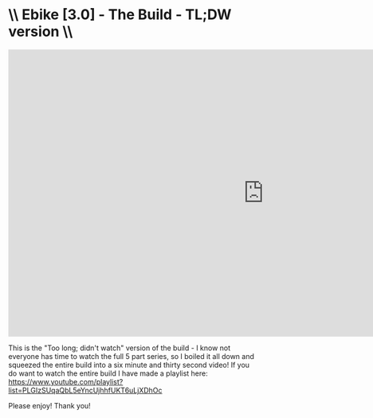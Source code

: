 # \\\ Ebike [3.0] - The Build - TL;DW version \\\

<iframe width="1024" height="576" src="https://www.youtube.com/embed/lNtqrjPlA3A" title="YouTube video player" frameborder="0" allow="accelerometer; autoplay; clipboard-write; encrypted-media; gyroscope; picture-in-picture" allowfullscreen></iframe>

This is the "Too long; didn't watch" version of the build - I know not everyone has time to watch the full 5 part series, so I boiled it all down and squeezed the entire build into a six minute and thirty second video! If you do want to watch the entire build I have made a playlist here: https://www.youtube.com/playlist?list=PLGIzSUqaQbL5eYncUjhhfUKT6uLjXDhOc 

Please enjoy! Thank you!


